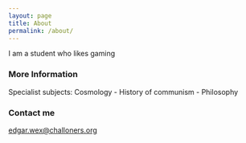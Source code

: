 ```yaml
---
layout: page
title: About
permalink: /about/
---
```


I am a student who likes gaming 

### More Information

Specialist subjects:
Cosmology - History of communism - Philosophy

### Contact me

edgar.wex@challoners.org
